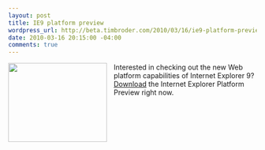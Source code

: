 ```yaml
--- 
layout: post
title: IE9 platform preview
wordpress_url: http://beta.timbroder.com/2010/03/16/ie9-platform-preview/
date: 2010-03-16 20:15:00 -04:00
comments: true
---
```

<div class="separator" style="clear: both; text-align: center;"><a style="clear: left; float: left; margin-bottom: 1em; margin-right: 1em;" href="http://www.blogcdn.com/www.switched.com/media/2009/11/ie9scribble.jpg"><img src="http://www.blogcdn.com/www.switched.com/media/2009/11/ie9scribble.jpg" border="0" alt="" width="200" height="160" /></a></div>
<div class="ifNotIE9OrPP1">Interested in checking out the new Web platform  capabilities of Internet Explorer 9?
<div class="ifNotPP1"><a onclick="_om_gbls.modClick(this,1, 'preview','','','');" tabindex="2" href="http://ie.microsoft.com/testdrive/info/ThankYou/Default.html">Download</a> the Internet Explorer Platform Preview right  now.</div>
</div>
